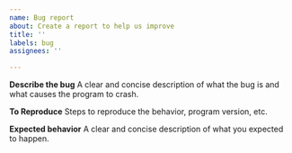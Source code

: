 ```yaml
---
name: Bug report
about: Create a report to help us improve
title: ''
labels: bug
assignees: ''

---
```


**Describe the bug**
A clear and concise description of what the bug is and what causes the program to crash.

<!--
Note, this should not apply to deliberate error stops stops of the program, use the "Help request" template for those instead. You can remove this comment.
-->


**To Reproduce**
Steps to reproduce the behavior,  program version, etc.

**Expected behavior**
A clear and concise description of what you expected to happen.
